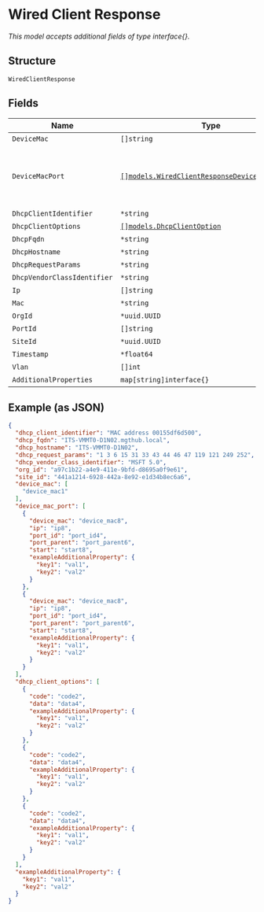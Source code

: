 
# Wired Client Response

*This model accepts additional fields of type interface{}.*

## Structure

`WiredClientResponse`

## Fields

| Name | Type | Tags | Description |
|  --- | --- | --- | --- |
| `DeviceMac` | `[]string` | Optional | - |
| `DeviceMacPort` | [`[]models.WiredClientResponseDeviceMacPortItem`](../../doc/models/wired-client-response-device-mac-port-item.md) | Optional | **Constraints**: *Minimum Items*: `1`, *Unique Items Required* |
| `DhcpClientIdentifier` | `*string` | Optional | - |
| `DhcpClientOptions` | [`[]models.DhcpClientOption`](../../doc/models/dhcp-client-option.md) | Optional | - |
| `DhcpFqdn` | `*string` | Optional | - |
| `DhcpHostname` | `*string` | Optional | - |
| `DhcpRequestParams` | `*string` | Optional | - |
| `DhcpVendorClassIdentifier` | `*string` | Optional | - |
| `Ip` | `[]string` | Optional | - |
| `Mac` | `*string` | Optional | - |
| `OrgId` | `*uuid.UUID` | Optional | - |
| `PortId` | `[]string` | Optional | - |
| `SiteId` | `*uuid.UUID` | Optional | - |
| `Timestamp` | `*float64` | Optional | - |
| `Vlan` | `[]int` | Optional | - |
| `AdditionalProperties` | `map[string]interface{}` | Optional | - |

## Example (as JSON)

```json
{
  "dhcp_client_identifier": "MAC address 00155df6d500",
  "dhcp_fqdn": "ITS-VMMT0-D1N02.mgthub.local",
  "dhcp_hostname": "ITS-VMMT0-D1N02",
  "dhcp_request_params": "1 3 6 15 31 33 43 44 46 47 119 121 249 252",
  "dhcp_vendor_class_identifier": "MSFT 5.0",
  "org_id": "a97c1b22-a4e9-411e-9bfd-d8695a0f9e61",
  "site_id": "441a1214-6928-442a-8e92-e1d34b8ec6a6",
  "device_mac": [
    "device_mac1"
  ],
  "device_mac_port": [
    {
      "device_mac": "device_mac8",
      "ip": "ip8",
      "port_id": "port_id4",
      "port_parent": "port_parent6",
      "start": "start8",
      "exampleAdditionalProperty": {
        "key1": "val1",
        "key2": "val2"
      }
    },
    {
      "device_mac": "device_mac8",
      "ip": "ip8",
      "port_id": "port_id4",
      "port_parent": "port_parent6",
      "start": "start8",
      "exampleAdditionalProperty": {
        "key1": "val1",
        "key2": "val2"
      }
    }
  ],
  "dhcp_client_options": [
    {
      "code": "code2",
      "data": "data4",
      "exampleAdditionalProperty": {
        "key1": "val1",
        "key2": "val2"
      }
    },
    {
      "code": "code2",
      "data": "data4",
      "exampleAdditionalProperty": {
        "key1": "val1",
        "key2": "val2"
      }
    },
    {
      "code": "code2",
      "data": "data4",
      "exampleAdditionalProperty": {
        "key1": "val1",
        "key2": "val2"
      }
    }
  ],
  "exampleAdditionalProperty": {
    "key1": "val1",
    "key2": "val2"
  }
}
```

